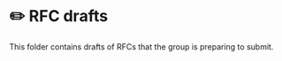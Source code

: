# ✏️ RFC drafts

This folder contains drafts of RFCs that the group is preparing to submit.

<!--
Once the group has submitted RFCs, the drafts should be deleted from this folder,
and links to the pull requests on the RFC repository should be listed here.
-->
